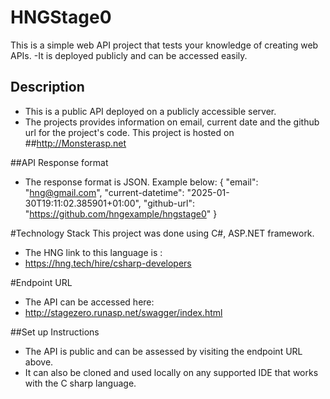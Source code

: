 # HNGStage0
This is a simple web API project that tests your knowledge of creating web APIs. 
 -It is deployed publicly and can be accessed easily.

## Description
 - This is a public API deployed on a publicly accessible server.
 - The projects provides information on email, current date and the github url for the project's code. This project is hosted on ##http://Monsterasp.net 

##API Response format
 - The response format is JSON. Example below:
{
"email": "hng@gmail.com",
"current-datetime": "2025-01-30T19:11:02.385901+01:00",
"github-url": "https://github.com/hngexample/hngstage0"
}

#Technology Stack
This project was done using C#, ASP.NET framework. 
 - The HNG link to this language is :
 - https://hng.tech/hire/csharp-developers

#Endpoint URL
 - The API can be accessed here: 
 - http://stagezero.runasp.net/swagger/index.html

##Set up Instructions
 - The API is public and can be assessed by visiting the endpoint URL above.
 - It can also be cloned and used locally on any supported IDE that works with the C sharp language.


